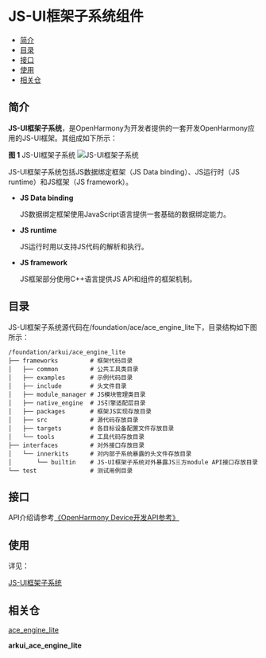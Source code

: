 # JS-UI框架子系统组件<a name="ZH-CN_TOPIC_0000001125689015"></a>

-   [简介](#section11660541593)
-   [目录](#section1464106163817)
-   [接口](#section1096322014288)
-   [使用](#section1529834174016)
-   [相关仓](#section11683135113011)

## 简介<a name="section11660541593"></a>

**JS-UI框架子系统**，是OpenHarmony为开发者提供的一套开发OpenHarmony应用的JS-UI框架。其组成如下所示：

**图 1**  JS-UI框架子系统<a name="fig11520531310"></a>
![](figures/JS-UI框架子系统.png "JS-UI框架子系统")

JS-UI框架子系统包括JS数据绑定框架（JS Data binding）、JS运行时（JS runtime）和JS框架（JS framework）。

-   **JS Data binding**

    JS数据绑定框架使用JavaScript语言提供一套基础的数据绑定能力。


-   **JS runtime**

    JS运行时用以支持JS代码的解析和执行。


-   **JS framework**

    JS框架部分使用C++语言提供JS API和组件的框架机制。


## 目录<a name="section1464106163817"></a>

JS-UI框架子系统源代码在/foundation/ace/ace\_engine\_lite下，目录结构如下图所示：

```
/foundation/arkui/ace_engine_lite
├── frameworks         # 框架代码目录
│   ├── common         # 公共工具类目录
│   ├── examples       # 示例代码目录
│   ├── include        # 头文件目录
│   ├── module_manager # JS模块管理类目录
│   ├── native_engine  # JS引擎适配层目录
│   ├── packages       # 框架JS实现存放目录
│   ├── src            # 源代码存放目录
│   ├── targets        # 各目标设备配置文件存放目录
│   └── tools          # 工具代码存放目录
├── interfaces         # 对外接口存放目录
│   └── innerkits      # 对内部子系统暴露的头文件存放目录
│       └── builtin    # JS-UI框架子系统对外暴露JS三方module API接口存放目录
└── test               # 测试用例目录
```

## 接口<a name="section1096322014288"></a>

API介绍请参考[《OpenHarmony Device开发API参考》](https://docs.openharmony.cn/pages/v3.1/zh-cn/device-dev/device-dev-guide.md)

## 使用<a name="section1529834174016"></a>

详见：

[JS-UI框架子系统](https://gitee.com/openharmony/docs/blob/master/zh-cn/readme/JS-UI框架子系统.md)

## 相关仓<a name="section11683135113011"></a>

[ace\_engine\_lite](https://gitee.com/openharmony/ace_engine_lite/blob/master/README_zh.md)


**arkui\_ace\_engine\_lite**
